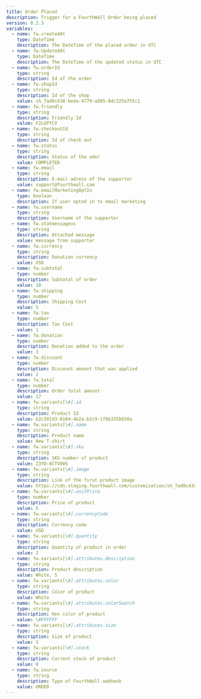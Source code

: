 ```yaml
---
title: Order Placed
description: Trigger for a FourthWall Order being placed
version: 0.2.3
variables:
  - name: fw.createdAt
    type: DateTime
    description: The DateTime of the placed order in UTC
  - name: fw.UpdatedAt
    type: DateTime
    description: The DateTime of the updated status in UTC
  - name: fw.orderId
    type: string
    description: Id of the order
  - name: fw.shopId
    type: string
    description: Id of the shop
    value: sh_7ad0c438-beda-4779-a885-0dc325a755c1
  - name: fw.friendly
    type: string
    description: Friendly Id
    value: F2LGPYCV
  - name: fw.checkoutId
    type: string
    description: Id of check out
  - name: fw.status
    type: string
    description: Status of the oder
    value: COMPLETED
  - name: fw.email
    type: string
    description: E-mail adress of the supporter
    value: support@fourthwall.com
  - name: fw.emailMarketingOptIn
    type: boolean
    description: If user opted in to email marketing
  - name: fw.username
    type: string
    description: Username of the supporter
  - name: fw.statmessageus
    type: string
    description: Attached message
    value: message from supporter
  - name: fw.currency
    type: string
    description: Donation currency
    value: USD
  - name: fw.subtotal
    type: number
    description: Subtotal of order
    value: 10
  - name: fw.shipping
    type: number
    description: Shipping Cost
    value: 5
  - name: fw.tax
    type: number
    description: Tax Cost
    value: 1
  - name: fw.donation
    type: number
    description: Donation added to the order
    value: 3
  - name: fw.discount
    type: number
    description: Discount amount that was applied
    value: 2
  - name: fw.total
    type: number
    description: Order total amount
    value: 17
  - name: fw.variants[\#].id
    type: string
    description: Product Id
    value: b2c201d3-8104-4b2a-b2c9-1f6b335b650a
  - name: fw.variants[\#].name
    type: string
    description: Product name
    value: New T-shirt
  - name: fw.variants[\#].sku
    type: string
    description: SKU number of product
    value: Z3YD-8CTV00S
  - name: fw.variants[\#].image
    type: string
    description: Link of the first product image
    value: https://cdn.staging.fourthwall.com/customization/sh_7ad0c438-beda-4779-a885-0dc325a755c1/5a125858-0e0c-4099-996f-db61cbd62f8e.jpeg
  - name: fw.variants[\#].unitPrice
    type: number
    description: Price of product
    value: 5
  - name: fw.variants[\#].currencyCode
    type: string
    description: Currency code
    value: USD
  - name: fw.variants[\#].quantity
    type: string
    description: Quantity of product in order
    value: 2
  - name: fw.variants[\#].attributes.description
    type: string
    description: Product description
    value: White, S
  - name: fw.variants[\#].attributes.color
    type: string
    description: Color of product
    value: White
  - name: fw.variants[\#].attributes.colorSwatch
    type: string
    description: Hex color of product
    value: \#FFFFFF
  - name: fw.variants[\#].attributes.size
    type: string
    description: Size of product
    value: S
  - name: fw.variants[\#].stock
    type: string
    description: Current stock of product
    value: 0
  - name: fw.source
    type: string
    description: Type of FourthWall webhook
    value: ORDER
---
```

